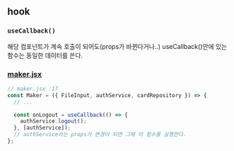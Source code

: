 ## hook

### `useCallback()`

해당 컴포넌트가 계속 호출이 되어도(props가 바뀐다거나..) useCallback()안에 있는 함수는 동일한 데이터를 쓴다.

### [maker.jsx](./src/components/maker/maker.jsx)

```jsx
// maker.jsx :17
const Maker = ({ FileInput, authService, cardRepository }) => {
  // ...

  const onLogout = useCallback(() => {
    authService.logout();
  }, [authService]);
  // authService라는 props가 변경이 되면 그때 이 함수를 실행한다.
};
```
